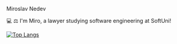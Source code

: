 Miroslav Nedev

💻 ⚖ I'm Miro, a lawyer studying software engineering at SoftUni!





[![Top Langs](https://github-readme-stats.vercel.app/api?username=saifurrahman1193&theme=algolia&show_icons=true)](https://github.com/Nedev-Miroslav)
